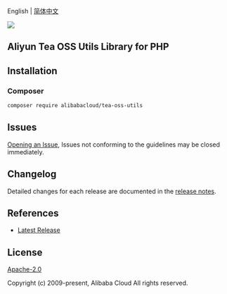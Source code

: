 English | [简体中文](README-CN.md)

![](https://aliyunsdk-pages.alicdn.com/icons/AlibabaCloud.svg)

## Aliyun Tea OSS Utils Library for PHP

## Installation

### Composer

```bash
composer require alibabacloud/tea-oss-utils
```

## Issues

[Opening an Issue](https://github.com/aliyun/alibabacloud-oss-sdk/issues/new), Issues not conforming to the guidelines may be closed immediately.

## Changelog

Detailed changes for each release are documented in the [release notes](./ChangeLog.txt).

## References

* [Latest Release](https://github.com/aliyun/alibabacloud-oss-sdk)

## License

[Apache-2.0](http://www.apache.org/licenses/LICENSE-2.0)

Copyright (c) 2009-present, Alibaba Cloud All rights reserved.
